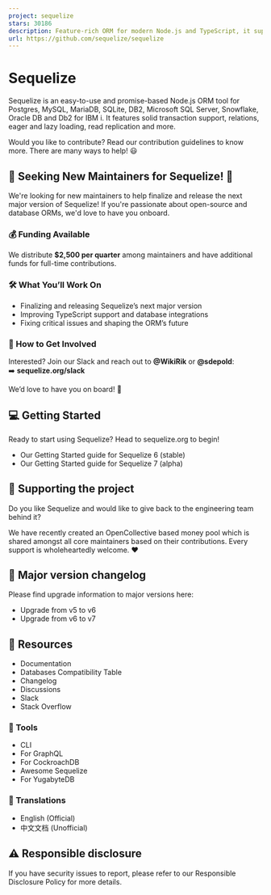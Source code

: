 ```yaml
---
project: sequelize
stars: 30186
description: Feature-rich ORM for modern Node.js and TypeScript, it supports PostgreSQL (with JSON and JSONB support), MySQL, MariaDB, SQLite, MS SQL Server, Snowflake, Oracle DB (v6), DB2 and DB2 for IBM i.
url: https://github.com/sequelize/sequelize
---
```


Sequelize
=========

Sequelize is an easy-to-use and promise-based Node.js ORM tool for Postgres, MySQL, MariaDB, SQLite, DB2, Microsoft SQL Server, Snowflake, Oracle DB and Db2 for IBM i. It features solid transaction support, relations, eager and lazy loading, read replication and more.

Would you like to contribute? Read our contribution guidelines to know more. There are many ways to help! 😃

🚀 Seeking New Maintainers for Sequelize! 🚀
--------------------------------------------

We're looking for new maintainers to help finalize and release the next major version of Sequelize! If you're passionate about open-source and database ORMs, we'd love to have you onboard.

### 💰 Funding Available

We distribute **$2,500 per quarter** among maintainers and have additional funds for full-time contributions.

### 🛠️ What You’ll Work On

-   Finalizing and releasing Sequelize’s next major version
-   Improving TypeScript support and database integrations
-   Fixing critical issues and shaping the ORM’s future

### 🤝 How to Get Involved

Interested? Join our Slack and reach out to **@WikiRik** or **@sdepold**:  
➡️ **sequelize.org/slack**

We’d love to have you on board! 🚀

💻 Getting Started
------------------

Ready to start using Sequelize? Head to sequelize.org to begin!

-   Our Getting Started guide for Sequelize 6 (stable)
-   Our Getting Started guide for Sequelize 7 (alpha)

💸 Supporting the project
-------------------------

Do you like Sequelize and would like to give back to the engineering team behind it?

We have recently created an OpenCollective based money pool which is shared amongst all core maintainers based on their contributions. Every support is wholeheartedly welcome. ❤️

📝 Major version changelog
--------------------------

Please find upgrade information to major versions here:

-   Upgrade from v5 to v6
-   Upgrade from v6 to v7

📖 Resources
------------

-   Documentation
-   Databases Compatibility Table
-   Changelog
-   Discussions
-   Slack
-   Stack Overflow

### 🔧 Tools

-   CLI
-   For GraphQL
-   For CockroachDB
-   Awesome Sequelize
-   For YugabyteDB

### 💬 Translations

-   English (Official)
-   中文文档 (Unofficial)

⚠️ Responsible disclosure
-------------------------

If you have security issues to report, please refer to our Responsible Disclosure Policy for more details.
